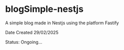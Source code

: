 # blogSimple-nestjs
A simple blog made in Nestjs using the platform Fastify

Date Created 29/02/2025

Status: Ongoing...
